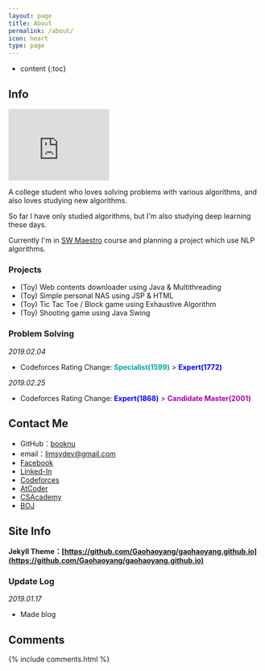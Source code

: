 ```yaml
---
layout: page
title: About
permalink: /about/
icon: heart
type: page
---
```


* content
{:toc}

## Info

<iframe src="https://githubbadge.appspot.com/booknu?s=1" style="border: 0;height: 142px;width: 200px;overflow: hidden;" frameBorder="0"></iframe>

A college student who loves solving problems with various algorithms, and also loves studying new algorithms.

So far I have only studied algorithms, but I'm also studying deep learning these days.

Currently I'm in [SW Maestro](https://swm.recruiter.co.kr/appsite/company/index) course and planning a project which use NLP algorithms.

### Projects

- (Toy) Web contents downloader using Java & Multithreading
- (Toy) Simple personal NAS using JSP & HTML
- (Toy) Tic Tac Toe / Block game using Exhaustive Algorithm
- (Toy) Shooting game using Java Swing

### Problem Solving

*2019.02.04*
- Codeforces Rating Change: <span style="color:#03A89E;font-weight:bold">Specialist(1599)</span> > <span style="color:#0000FF;font-weight:bold">Expert(1772)</span>

*2019.02.25*
- Codeforces Rating Change: <span style="color:#0000FF;font-weight:bold">Expert(1868)</span> > <span style="color:#AA00AA;font-weight:bold">Candidate Master(2001)</span>

## Contact Me

* GitHub：[booknu](https://github.com/booknu)
* email：limsydev@gmail.com
* [Facebook](https://www.facebook.com/lsy8664)
* [Linked-In](https://www.linkedin.com/in/booknu/)
* [Codeforces](http://codeforces.com/profile/unkoob)
* [AtCoder](https://atcoder.jp/users/booknu)
* [CSAcademy](https://csacademy.com/user/unkoob)
* [BOJ](https://www.acmicpc.net/user/lim551)

## Site Info

**Jekyll Theme：[https://github.com/Gaohaoyang/gaohaoyang.github.io](https://github.com/Gaohaoyang/gaohaoyang.github.io)**

### Update Log

*2019.01.17*
- Made blog

## Comments

{% include comments.html %}
